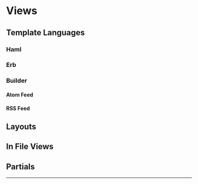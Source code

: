 Views
=====

Template Languages
------------------

### Haml

### Erb

### Builder

#### Atom Feed

#### RSS Feed

Layouts
-------

In File Views
-------------

Partials
--------

* * *
